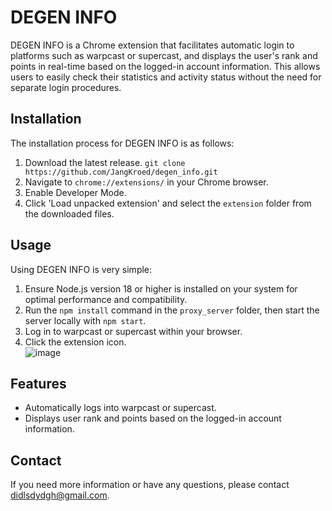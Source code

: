 # DEGEN INFO

DEGEN INFO is a Chrome extension that facilitates automatic login to platforms such as warpcast or supercast, and displays the user's rank and points in real-time based on the logged-in account information. This allows users to easily check their statistics and activity status without the need for separate login procedures.

## Installation

The installation process for DEGEN INFO is as follows:

1. Download the latest release. `git clone https://github.com/JangKroed/degen_info.git`
2. Navigate to `chrome://extensions/` in your Chrome browser.
3. Enable Developer Mode.
4. Click 'Load unpacked extension' and select the `extension` folder from the downloaded files.

## Usage

Using DEGEN INFO is very simple:

1. Ensure Node.js version 18 or higher is installed on your system for optimal performance and compatibility.
2. Run the `npm install` command in the `proxy_server` folder, then start the server locally with `npm start`.
3. Log in to warpcast or supercast within your browser.
4. Click the extension icon. </br>
![image](https://github.com/JangKroed/degen_info/assets/96761280/80202cf7-9383-42c3-9a49-4e7a2a169103)

## Features

- Automatically logs into warpcast or supercast.
- Displays user rank and points based on the logged-in account information.

## Contact

If you need more information or have any questions, please contact didlsdydgh@gmail.com.
